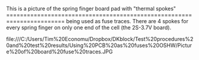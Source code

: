 This is a picture of the spring finger board pad with "thermal spokes"
======================================================================= being used as fuse traces. There are 4 spokes for every spring finger on only one end of the cell (the 2S-3.7V board).


file:///C:/Users/Tim%20Economu/Dropbox/DKblock/Test%20procedures%20and%20test%20results/Using%20PCB%20as%20fuses%20OSHW/Picture%20of%20board%20fuse%20traces.JPG
